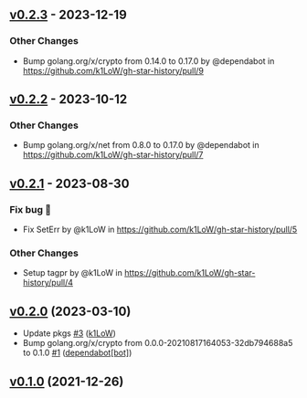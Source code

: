 ## [v0.2.3](https://github.com/k1LoW/gh-star-history/compare/v0.2.2...v0.2.3) - 2023-12-19
### Other Changes
- Bump golang.org/x/crypto from 0.14.0 to 0.17.0 by @dependabot in https://github.com/k1LoW/gh-star-history/pull/9

## [v0.2.2](https://github.com/k1LoW/gh-star-history/compare/v0.2.1...v0.2.2) - 2023-10-12
### Other Changes
- Bump golang.org/x/net from 0.8.0 to 0.17.0 by @dependabot in https://github.com/k1LoW/gh-star-history/pull/7

## [v0.2.1](https://github.com/k1LoW/gh-star-history/compare/v0.2.0...v0.2.1) - 2023-08-30
### Fix bug 🐛
- Fix SetErr by @k1LoW in https://github.com/k1LoW/gh-star-history/pull/5
### Other Changes
- Setup tagpr by @k1LoW in https://github.com/k1LoW/gh-star-history/pull/4

## [v0.2.0](https://github.com/k1LoW/gh-star-history/compare/v0.1.0...v0.2.0) (2023-03-10)

* Update pkgs [#3](https://github.com/k1LoW/gh-star-history/pull/3) ([k1LoW](https://github.com/k1LoW))
* Bump golang.org/x/crypto from 0.0.0-20210817164053-32db794688a5 to 0.1.0 [#1](https://github.com/k1LoW/gh-star-history/pull/1) ([dependabot[bot]](https://github.com/apps/dependabot))

## [v0.1.0](https://github.com/k1LoW/gh-star-history/compare/df04e0c98b0f...v0.1.0) (2021-12-26)
